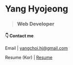 Yang Hyojeong
======================
> ### Web Developer



#### 👇 Contact me
Email | yangchoi.hj@gmail.com <br>

Resume (Kor) | [Resume](https://docs.google.com/document/d/1kstIvuthLIDqVqEXc_6I2Xg9bInYSsE6ryuBPyJftTQ/edit?usp=sharing) <br>
